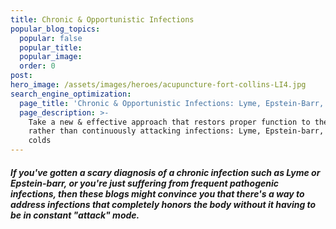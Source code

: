 ```yaml
---
title: Chronic & Opportunistic Infections
popular_blog_topics:
  popular: false
  popular_title:
  popular_image:
  order: 0
post:
hero_image: /assets/images/heroes/acupuncture-fort-collins-LI4.jpg
search_engine_optimization:
  page_title: 'Chronic & Opportunistic Infections: Lyme, Epstein-Barr, Common Colds'
  page_description: >-
    Take a new & effective approach that restors proper function to the body
    rather than continuously attacking infections: Lyme, Epstein-barr, common
    colds
---
```


##### If you've gotten a scary diagnosis of a chronic infection such as Lyme or Epstein-barr, or you're just suffering from frequent pathogenic infections, then these blogs might convince you that there's a way to address infections that completely honors the body without it having to be in constant "attack" mode.